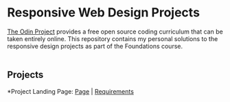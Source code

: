 # Responsive Web Design Projects

[The Odin Project](https://www.theodinproject.com/) provides a free open source coding curriculum that can be taken entirely online. 
This repository contains my personal solutions to the responsive design projects as part of the Foundations course. </br></br>

## Projects 
*Project Landing Page: [Page]() | [Requirements](https://www.theodinproject.com/paths/foundations/courses/foundations/lessons/landing-page#assignment)
 
